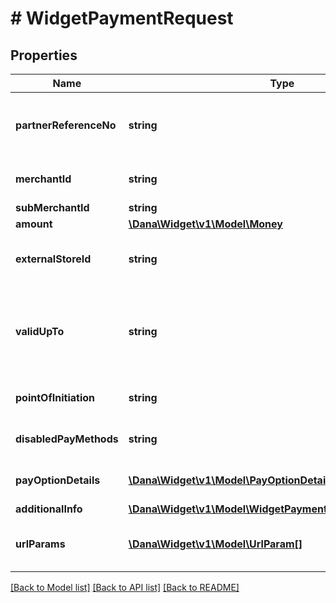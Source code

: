 # # WidgetPaymentRequest

## Properties

Name | Type | Description | Notes
------------ | ------------- | ------------- | -------------
**partnerReferenceNo** | **string** | Unique transaction identifier on partner system which assigned to each transaction |
**merchantId** | **string** | Merchant identifier that is unique per each merchant |
**subMerchantId** | **string** |  | [optional]
**amount** | [**\Dana\Widget\v1\Model\Money**](Money.md) |  |
**externalStoreId** | **string** | Store identifier to indicate to which store this payment belongs to | [optional]
**validUpTo** | **string** | The time when the payment will be automatically expired, in format YYYY-MM-DDTHH:mm:ss+07:00. Time must be in GMT+7 (Jakarta time) | [optional]
**pointOfInitiation** | **string** | Used for getting more info regarding source of request of the user | [optional]
**disabledPayMethods** | **string** | Payment method(s) that cannot be used for this payment | [optional]
**payOptionDetails** | [**\Dana\Widget\v1\Model\PayOptionDetail[]**](PayOptionDetail.md) | Payment option that will be used for this payment | [optional]
**additionalInfo** | [**\Dana\Widget\v1\Model\WidgetPaymentRequestAdditionalInfo**](WidgetPaymentRequestAdditionalInfo.md) |  |
**urlParams** | [**\Dana\Widget\v1\Model\UrlParam[]**](UrlParam.md) | Notify URL that DANA must send the payment notification to | [optional]

[[Back to Model list]](../../README.md#models) [[Back to API list]](../../README.md#endpoints) [[Back to README]](../../README.md)
